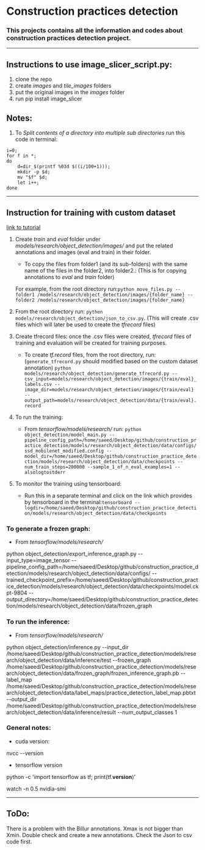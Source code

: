 
# Construction practices detection
### This projects contains all the information and codes about construction practices detection project.
---
## Instructions to use image_slicer_script.py:
1. clone the repo
2. create _images_ and _tile_images_ folders
3. put the original images in the _images_ folder
4. run pip install image_slicer
## Notes:
1. To _Split contents of a directory into multiple sub directories_ run this code in terminal:
```
i=0;
for f in *;
do
    d=dir_$(printf %03d $((i/100+1)));
    mkdir -p $d;
    mv "$f" $d;
    let i++;
done

```
---
## Instruction for training with custom dataset
[link to tutorial](https://github.com/EdjeElectronics/TensorFlow-Object-Detection-API-Tutorial-Train-Multiple-Objects-Windows-10)

1. Create _train_ and _eval_ folder under _models/research/object_detection/images/_ and put the related annotations and images (eval and train) in their folder.

    * To copy the files from folder1 (and its sub-folders) with the same name of the files in the folder2, into folder2.: (This is for copying annotations to _eval_ and _train_ folder)

    For example, from the root directory run:`python move_files.py --folder1 /models/research/object_detection/images/{folder_name} --folder2 /models/research/object_detection/images/{folder_name}`


2. From the root directory run: `python models/research/object_detection/json_to_csv.py`. (This will create .csv files which will later be used to create the _tfrecord_ files)


3. Create tfrecord files: once the .csv files were created, _tfrecord_ files of training and evaluation will be created for training purposes.

    * To create _tf.record_ files, from the root directory, run: (`generate_tfrecord.py` should modified based on the custom dataset annotation) `python models/research/object_detection/generate_tfrecord.py --csv_input=models/research/object_detection/images/{train/eval}_labels.csv --image_dir=models/research/object_detection/images/{train/eval} --output_path=models/research/object_detection/data/{train/eval}.record`

4. To run the training:

    * From _tensorflow/models/research/_ run: `python object_detection/model_main.py --pipeline_config_path=/home/saeed/Desktop/github/construction_practice_detection/models/research/object_detection/data/configs/ssd_mobilenet_modified.config --model_dir=/home/saeed/Desktop/github/construction_practice_detection/models/research/object_detection/data/checkpoints --num_train_steps=200000 --sample_1_of_n_eval_examples=1 --alsologtostderr`

5. To monitor the training using tensorboard:

    * Run this in a separate terminal and click on the link which provides by tensorboard in the terminal:`tensorboard --logdir=/home/saeed/Desktop/github/construction_practice_detection/models/research/object_detection/data/checkpoints`


### To generate a frozen graph:

* From _tensorflow/models/research/_

python object_detection/export_inference_graph.py --input_type=image_tensor --pipeline_config_path=/home/saeed/Desktop/github/construction_practice_detection/models/research/object_detection/data/configs/ --trained_checkpoint_prefix=/home/saeed/Desktop/github/construction_practice_detection/models/research/object_detection/data/checkpoints/model.ckpt-9804 --output_directory=/home/saeed/Desktop/github/construction_practice_detection/models/research/object_detection/data/frozen_graph

### To run the inference:

* From _tensorflow/models/research/_

python object_detection/inference.py --input_dir /home/saeed/Desktop/github/construction_practice_detection/models/research/object_detection/data/inference/test --frozen_graph /home/saeed/Desktop/github/construction_practice_detection/models/research/object_detection/data/frozen_graph/frozen_inference_graph.pb --label_map /home/saeed/Desktop/github/construction_practice_detection/models/research/object_detection/data/label_maps/practice_detection_label_map.pbtxt --output_dir /home/saeed/Desktop/github/construction_practice_detection/models/research/object_detection/data/inference/result --num_output_classes 1



### General notes:
* cuda version:

nvcc --version

* tensorflow version

python -c 'import tensorflow as tf; print(tf.__version__)'

watch -n 0.5 nvidia-smi

---

## ToDo:
There is a problem with the Billur annotations. Xmax is not bigger than Xmin. Double check and create a new annotations. Check the Json to csv code first.
